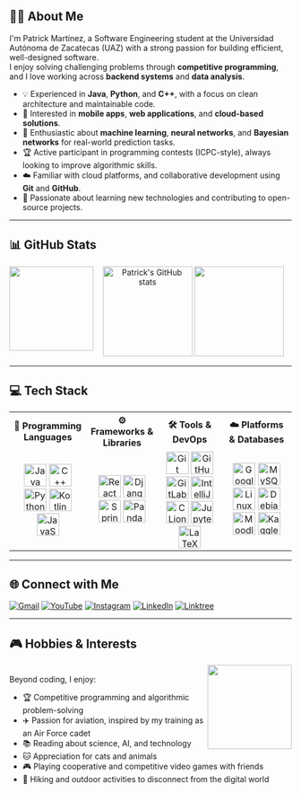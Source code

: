 ## 👨‍💻 About Me

I'm Patrick Martínez, a Software Engineering student at the Universidad Autónoma de Zacatecas (UAZ) with a strong passion for building efficient, well-designed software.  
I enjoy solving challenging problems through **competitive programming**, and I love working across **backend systems** and **data analysis**.

- 💡 Experienced in **Java**, **Python**, and **C++**, with a focus on clean architecture and maintainable code.  
- 📱 Interested in **mobile apps**, **web applications**, and **cloud-based solutions**.  
- 🔬 Enthusiastic about **machine learning**, **neural networks**, and **Bayesian networks** for real-world prediction tasks.  
- 🏆 Active participant in programming contests (ICPC-style), always looking to improve algorithmic skills.  
- ☁️ Familiar with cloud platforms, and collaborative development using **Git** and **GitHub**.  
- 🌟 Passionate about learning new technologies and contributing to open-source projects.

---

## 📊 GitHub Stats
<p align="center">
  <img align="left" height="150" src="https://media3.giphy.com/media/v1.Y2lkPTc5MGI3NjExMmJvczZ1MnI4N2piOGdxZjd4emw1NG9vbjZyMm1sY3gycjBtb3pxdSZlcD12MV9pbnRlcm5hbF9naWZfYnlfaWQmY3Q9Zw/3oKIPnAiaMCws8nOsE/giphy.gif" />
  <img src="https://github-readme-stats.vercel.app/api?username=Mexidis&show_icons=true&theme=radical" alt="Patrick's GitHub stats" height="160"/>
  <img src="https://github-readme-stats.vercel.app/api/top-langs/?username=Mexidis&layout=compact&theme=radical" height="160"/>
</p>

---

## 💻 Tech Stack

<table>
  <tr>
    <th>📝 Programming Languages</th>
    <th>⚙️ Frameworks & Libraries</th>
    <th>🛠️ Tools & DevOps</th>
    <th>☁️ Platforms & Databases</th>
  </tr>
  <tr>
    <td align="center">
      <img src="https://cdn.jsdelivr.net/gh/devicons/devicon/icons/java/java-original.svg" height="40" alt="Java"/>
      <img src="https://cdn.jsdelivr.net/gh/devicons/devicon/icons/cplusplus/cplusplus-original.svg" height="40" alt="C++"/><br/>
      <img src="https://cdn.jsdelivr.net/gh/devicons/devicon/icons/python/python-original.svg" height="40" alt="Python"/>
      <img src="https://cdn.jsdelivr.net/gh/devicons/devicon/icons/kotlin/kotlin-original.svg" height="40" alt="Kotlin"/><br/>
      <img src="https://cdn.jsdelivr.net/gh/devicons/devicon/icons/javascript/javascript-original.svg" height="40" alt="JavaScript"/><br/>
    </td>
    <td align="center">
      <img src="https://cdn.jsdelivr.net/gh/devicons/devicon/icons/react/react-original.svg" height="40" alt="React"/>
      <img src="https://cdn.jsdelivr.net/gh/devicons/devicon/icons/django/django-plain.svg" height="40" alt="Django"/>
      <img src="https://cdn.jsdelivr.net/gh/devicons/devicon/icons/spring/spring-original.svg" height="40" alt="Spring"/>
      <img src="https://cdn.jsdelivr.net/gh/devicons/devicon/icons/pandas/pandas-original.svg" height="40" alt="Pandas"/>
    </td>
    <td align="center">
      <img src="https://cdn.jsdelivr.net/gh/devicons/devicon/icons/git/git-original.svg" height="40" alt="Git"/>
      <img src="https://cdn.jsdelivr.net/gh/devicons/devicon/icons/github/github-original.svg" height="40" alt="GitHub"/>
      <img src="https://cdn.jsdelivr.net/gh/devicons/devicon/icons/gitlab/gitlab-original.svg" height="40" alt="GitLab"/>
      <img src="https://cdn.jsdelivr.net/gh/devicons/devicon/icons/intellij/intellij-original.svg" height="40" alt="IntelliJ"/>
      <img src="https://cdn.jsdelivr.net/gh/devicons/devicon/icons/clion/clion-original.svg" height="40" alt="CLion"/>
      <img src="https://cdn.jsdelivr.net/gh/devicons/devicon/icons/jupyter/jupyter-original.svg" height="40" alt="Jupyter"/>
      <img src="https://cdn.jsdelivr.net/gh/devicons/devicon/icons/latex/latex-original.svg" height="40" alt="LaTeX"/>
    </td>
    <td align="center">
      <img src="https://cdn.jsdelivr.net/gh/devicons/devicon/icons/googlecloud/googlecloud-original.svg" height="40" alt="Google Cloud"/>
      <img src="https://cdn.jsdelivr.net/gh/devicons/devicon/icons/mysql/mysql-original.svg" height="40" alt="MySQL"/>
      <img src="https://cdn.jsdelivr.net/gh/devicons/devicon/icons/linux/linux-original.svg" height="40" alt="Linux"/>
      <img src="https://cdn.jsdelivr.net/gh/devicons/devicon/icons/debian/debian-original.svg" height="40" alt="Debian"/>
      <img src="https://cdn.jsdelivr.net/gh/devicons/devicon/icons/moodle/moodle-original.svg" height="40" alt="Moodle"/>
      <img src="https://cdn.jsdelivr.net/gh/devicons/devicon/icons/kaggle/kaggle-original.svg" height="40" alt="Kaggle"/>
    </td>
  </tr>
</table>


---

## 🌐 Connect with Me
[![Gmail](https://img.shields.io/static/v1?message=Gmail&logo=gmail&label=&color=D14836&logoColor=white&labelColor=&style=for-the-badge)](mailto:pmartinez@ciencias.unam.mx)
[![YouTube](https://img.shields.io/static/v1?message=YouTube&logo=youtube&label=&color=FF0000&logoColor=white&labelColor=&style=for-the-badge)](https://www.youtube.com/@ExidisProgramming)
[![Instagram](https://img.shields.io/static/v1?message=Instagram&logo=instagram&label=&color=E4405F&logoColor=white&labelColor=&style=for-the-badge)](https://www.instagram.com/patrick_airrr/)
[![LinkedIn](https://img.shields.io/static/v1?message=LinkedIn&logo=linkedin&label=&color=0077B5&logoColor=white&labelColor=&style=for-the-badge)](https://www.linkedin.com/in/patrickmtz/)
[![Linktree](https://img.shields.io/static/v1?message=Linktree&logo=linktree&label=&color=1de9b6&logoColor=white&labelColor=&style=for-the-badge)](https://linktr.ee/Mexidis)

---


## 🎮 Hobbies & Interests
<img align="right" height="150" src="https://media2.giphy.com/media/v1.Y2lkPTc5MGI3NjExYTJqeXNtaDRrb2EwdmoxM3A2YzhpN3ZoNmNkajlxZHk5c2pwbGY2YiZlcD12MV9pbnRlcm5hbF9naWZfYnlfaWQmY3Q9Zw/rAmtvwCQRhNHa/giphy.gif" /><br/>
Beyond coding, I enjoy:
- 🏆 Competitive programming and algorithmic problem-solving  
- ✈️ Passion for aviation, inspired by my training as an Air Force cadet  
- 📚 Reading about science, AI, and technology  
- 🐱 Appreciation for cats and animals  
- 🎮 Playing cooperative and competitive video games with friends  
- 🌄 Hiking and outdoor activities to disconnect from the digital world

